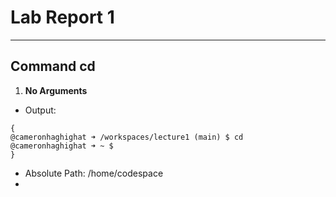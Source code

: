 # **Lab Report 1**
---
## **Command cd**
1. **No Arguments**
  - Output:
   ```
{
  @cameronhaghighat ➜ /workspaces/lecture1 (main) $ cd
  @cameronhaghighat ➜ ~ $
}
```
  - Absolute Path: /home/codespace
  - 
